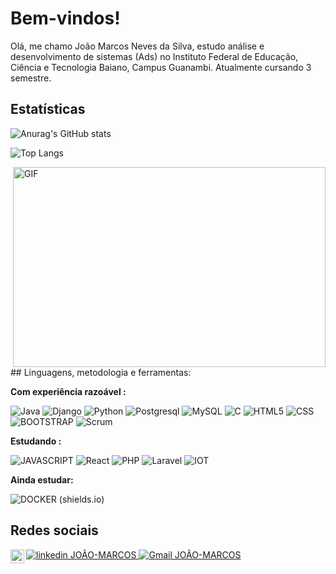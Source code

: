 # Bem-vindos!

Olá, me chamo João Marcos Neves da Silva, estudo análise e desenvolvimento de sistemas (Ads) no Instituto Federal de Educação, Ciência e Tecnologia Baiano, Campus Guanambi. Atualmente cursando 3 semestre.
## Estatísticas 
![Anurag's GitHub stats](https://github-readme-stats.vercel.app/api?username=JOaOMARcosNs&show_icons=true&theme=gotham)

![Top Langs](https://github-readme-stats.vercel.app/api/top-langs/?username=JOaOMARcosNs&theme=gotham)


<img align="right" alt="GIF" src="http://clubedosgeeks.com.br/wp-content/uploads/2016/01/dormrm.gif?raw=true" width="500" height="320" />
## Linguagens, metodologia e ferramentas:  

**Com experiência razoável :**

![Java](https://img.shields.io/badge/%20java-141321?style=for-the-badge&logo=java&logoColor=777BB4)
![Django](https://img.shields.io/badge/%20django-141321?style=for-the-badge&logo=django&logoColor=777BB4)
![Python](https://img.shields.io/badge/%20python-141321?style=for-the-badge&logo=python)
![Postgresql](https://img.shields.io/badge/%20postgresql-141321?style=for-the-badge&logo=postgresql&logoColor=31648C) 
![MySQL](https://img.shields.io/badge/%20mysql-141321?style=for-the-badge&logo=mysql) 
![C](https://img.shields.io/badge/%20c-141321?style=for-the-badge&logo=c&logoColor=777BB4)
![HTML5](https://img.shields.io/badge/%20html-141321?style=for-the-badge&logo=html5) 
![CSS](https://img.shields.io/badge/%20css-141321?style=for-the-badge&logo=css3&logoColor=31A1D6) 
![BOOTSTRAP ](https://img.shields.io/badge/%20bootstrap-141321?style=for-the-badge&logo=bootstrap&logoColor=777BB4)
![Scrum ](https://img.shields.io/badge/%20scrum-141321?style=for-the-badge&logo=scrum&logoColor=777BB4)

**Estudando :**

 
 
![JAVASCRIPT ](https://img.shields.io/badge/%20JavaScript-141321?style=for-the-badge&logo=JavaScript&logoColor=777BB4)
![React ](https://img.shields.io/badge/%20React-141321?style=for-the-badge&logo=React&logoColor=777BB4)
![PHP](https://img.shields.io/badge/%20php-141321?style=for-the-badge&logo=php&logoColor=777BB4) 
![Laravel ](https://img.shields.io/badge/%20Laravel-141321?style=for-the-badge&logo=Laravel&logoColor=777BB4)
![IOT](https://img.shields.io/badge/%20iot-141321?style=for-the-badge&logo=iot&logoColor=777BB4)

**Ainda estudar:**

 
 
![DOCKER (shields.io)](https://img.shields.io/badge/%20docker-141321?style=for-the-badge&logo=docker&logoColor=777BB4)


## Redes sociais
<a href="https://www.linkedin.com/in/jo%C3%A3o-marcos-neves-da-silva-7a2a39173/">
    <img src="https://img.shields.io/badge/linkedin%20-0A66C2?style=for-the-badge&logo=linkedin&logoColor=white" alt="linkedin JOÃO-MARCOS"/>
</a>
<a href="mailto:joaomarcosnina@gmail.com">
  <img src="https://img.shields.io/badge/gmail%20-0A66C2?style=for-the-badge&logo=gmail&logoColor=white" alt="Gmail JOÃO-MARCOS"/>
</a>
<a href="mailto:joaomarcos_iga@hotmail.com">
  <img align="left"  alt="Outlook de João Marcos" width="22px" src="https://cdn.jsdelivr.net/npm/simple-icons@3.13.0/icons/microsoftoutlook.svg"/>
</a>

